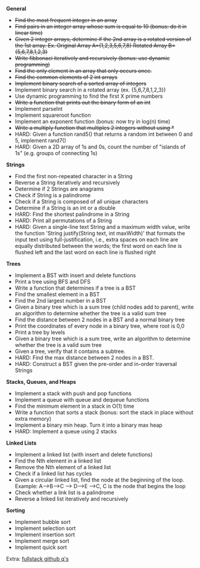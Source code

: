 **General**

- ~~Find the most frequent integer in an array~~
- ~~Find pairs in an integer array whose sum is equal to 10 (bonus: do it in linear time)~~
- ~~Given 2 integer arrays, determine if the 2nd array is a rotated
version of the 1st array. Ex. Original Array A={1,2,3,5,6,7,8} Rotated 
Array B={5,6,7,8,1,2,3}~~
- ~~Write fibbonaci iteratively and recursively (bonus: use dynamic programming)~~ 
- ~~Find the only element in an array that only occurs once.~~
- ~~Find the common elements of 2 int arrays~~
- ~~Implement binary search of a sorted array of integers~~
- Implement binary search in a rotated array (ex. {5,6,7,8,1,2,3}) 
- Use dynamic programming to find the first X prime numbers 
- ~~Write a function that prints out the binary form of an int~~
- Implement parseInt 
- Implement squareroot function 
- Implement an exponent function (bonus: now try in log(n) time) 
- ~~Write a multiply function that multiples 2 integers without using *~~
- HARD: Given a function rand5() that returns a random int between 0 and 5, implement rand7() 
- HARD: Given a 2D array of 1s and 0s, count the number of "islands of 1s" (e.g. groups of connecting 1s) 

**Strings**

- Find the first non-repeated character in a String 
- Reverse a String iteratively and recursively 
- Determine if 2 Strings are anagrams 
- Check if String is a palindrome 
- Check if a String is composed of all unique characters 
- Determine if a String is an int or a double 
- HARD: Find the shortest palindrome in a String 
- HARD: Print all permutations of a String 
- HARD: Given a single-line text String and a maximum width value, 
write the function 'String justify(String text, int maxWidth)' that 
formats the input text using full-justification, i.e., extra spaces on 
each line are equally distributed between the words; the first word on 
each line is flushed left and the last word on each line is flushed 
right 

**Trees**

- Implement a BST with insert and delete functions 
- Print a tree using BFS and DFS 
- Write a function that determines if a tree is a BST 
- Find the smallest element in a BST 
- Find the 2nd largest number in a BST 
- Given a binary tree which is a sum tree (child nodes add to 
parent), write an algorithm to determine whether the tree is a valid sum tree 
- Find the distance between 2 nodes in a BST and a normal binary tree 
- Print the coordinates of every node in a binary tree, where root is 0,0 
- Print a tree by levels 
- Given a binary tree which is a sum tree, write an algorithm to determine whether the tree is a valid sum tree 
- Given a tree, verify that it contains a subtree. 
- HARD: Find the max distance between 2 nodes in a BST. 
- HARD: Construct a BST given the pre-order and in-order traversal Strings 

**Stacks, Queues, and Heaps**

- Implement a stack with push and pop functions 
- Implement a queue with queue and dequeue functions 
- Find the minimum element in a stack in O(1) time 
- Write a function that sorts a stack (bonus: sort the stack in place without extra memory) 
- Implement a binary min heap. Turn it into a binary max heap 
- HARD: Implement a queue using 2 stacks 

**Linked Lists**

- Implement a linked list (with insert and delete functions) 
- Find the Nth element in a linked list 
- Remove the Nth element of a linked list 
- Check if a linked list has cycles 
- Given a circular linked list, find the node at the beginning of 
the loop. Example: A--&gt;B--&gt;C --&gt; D--&gt;E --&gt;C, C is the 
node that begins the loop 
- Check whether a link list is a palindrome 
- Reverse a linked list iteratively and recursively 

**Sorting**

- Implement bubble sort 
- Implement selection sort 
- Implement insertion sort 
- Implement merge sort 
- Implement quick sort

Extra:
[fullstack github q's](https://github.com/ratracegrad/Full-Stack-Interview-Questions)